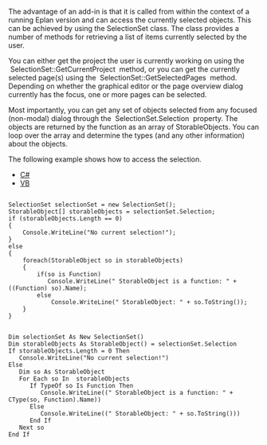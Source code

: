 The advantage of an add-in is that it is called from within the context of a running Eplan version and can access the currently selected objects. This can be achieved by using the SelectionSet class. The class provides a number of methods for retrieving a list of items currently selected by the user.

You can either get the project the user is currently working on using the  SelectionSet::GetCurrentProject  method, or you can get the currently selected page(s) using the  SelectionSet::GetSelectedPages  method. Depending on whether the graphical editor or the page overview dialog currently has the focus, one or more pages can be selected.

Most importantly, you can get any set of objects selected from any focused (non-modal) dialog through the  SelectionSet.Selection  property. The objects are returned by the function as an array of StorableObjects. You can loop over the array and determine the types (and any other information) about the objects.

The following example shows how to access the selection.

* [C#](#i-tab-content-CS)
* [VB](#i-tab-content-VB)

```

SelectionSet selectionSet = new SelectionSet();
StorableObject[] storableObjects = selectionSet.Selection;
if (storableObjects.Length == 0)
{
    Console.WriteLine("No current selection!");
}
else
{
    foreach(StorableObject so in storableObjects)
    {
        if(so is Function)
           Console.WriteLine(" StorableObject is a function: " + ((Function) so).Name);
        else
            Console.WriteLine(" StorableObject: " + so.ToString());
    }
}
```

```

Dim selectionSet As New SelectionSet()
Dim storableObjects As StorableObject() = selectionSet.Selection
If storableObjects.Length = 0 Then
   Console.WriteLine("No current selection!")
Else
   Dim so As StorableObject
   For Each so In  storableObjects
      If TypeOf so Is Function Then
         Console.WriteLine((" StorableObject is a function: " + CType(so, Function).Name))
      Else
         Console.WriteLine((" StorableObject: " + so.ToString()))
      End If
   Next so
End If
```